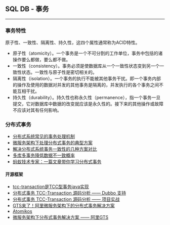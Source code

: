 ## SQL DB - 事务

---

### 事务特性

原子性、一致性、隔离性、持久性，这四个属性通常称为ACID特性。

* 原子性（atomicity）。一个事务是一个不可分割的工作单位，事务中包括的诸操作要么都做，要么都不做。
* 一致性（consistency）。事务必须是使数据库从一个一致性状态变到另一个一致性状态。一致性与原子性是密切相关的。
* 隔离性（isolation）。一个事务的执行不能被其他事务干扰。即一个事务内部的操作及使用的数据对并发的其他事务是隔离的，并发执行的各个事务之间不能互相干扰。
* 持久性（durability）。持久性也称永久性（permanence），指一个事务一旦提交，它对数据库中数据的改变就应该是永久性的。接下来的其他操作或故障不应该对其有任何影响。


### 分布式事务

* [分布式系统常见的事务处理机制](https://mp.weixin.qq.com/s/ja0VRPkfHL9dtOP_PxwxKw)
* [微服务架构下处理分布式事务的典型方案](https://mp.weixin.qq.com/s/RKwvfKXIHrrkuCqOGZ4CPw)
* [解决分布式系统事务一致性的几种方案对比](https://mp.weixin.qq.com/s/kzmTKKH-t6tpJ97fa6TYPg)
* [多库多事务降低数据不一致概率](https://mp.weixin.qq.com/s/FvB-hOBT13SMfZko5iagAg)
* [蚂蚁技术专家：一篇文章带你学习分布式事务](https://mp.weixin.qq.com/s/abjDjGGz5RUoCNCdnoxOjQ)

#### 开源框架

* [tcc-transaction是TCC型事务java实现](https://github.com/changmingxie/tcc-transaction)
* [分布式事务 TCC-Transaction 源码分析 —— Dubbo 支持](https://mp.weixin.qq.com/s/WRH8C3MYSFghFopBKmshJw)
* [分布式事务 TCC-Transaction 源码分析 —— 项目实战](https://mp.weixin.qq.com/s/vPr4yMUzurtVkW3BGXit5g)
* [GTS来了！阿里微服务架构下的分布式事务解决方案](https://mp.weixin.qq.com/s/bUtu2nTs0bybnTvk-iLt6Q)
* [Atomikos](https://yq.aliyun.com/articles/39054)
* [微服务架构下分布式事务解决方案 —— 阿里GTS](https://mp.weixin.qq.com/s/BWrGw5dkRfR7gws2XY8vHQ)
